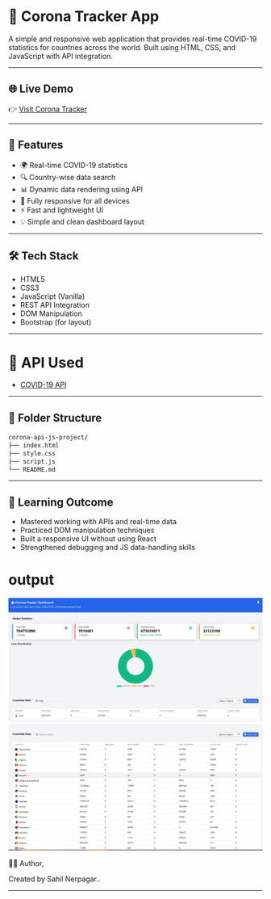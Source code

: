 # 🦠 Corona Tracker App

A simple and responsive web application that provides real-time COVID-19 statistics for countries across the world. Built using HTML, CSS, and JavaScript with API integration.

---

## 🌐 Live Demo

👉 [Visit Corona Tracker](https://corona-api-js-project.netlify.app/)

---

## 🚀 Features

- 🌍 Real-time COVID-19 statistics
- 🔍 Country-wise data search
- 📊 Dynamic data rendering using API
- 📱 Fully responsive for all devices
- ⚡ Fast and lightweight UI
- 💡 Simple and clean dashboard layout

---

## 🛠 Tech Stack

- HTML5
- CSS3
- JavaScript (Vanilla)
- REST API Integration
- DOM Manipulation
- Bootstrap (for layout)

---

# 🔗 API Used

- [COVID-19 API](https://covid19api.com/)

---

## 📂 Folder Structure

```
corona-api-js-project/
├── index.html
├── style.css
├── script.js
└── README.md
```

---

## 🧠 Learning Outcome

- Mastered working with APIs and real-time data
- Practiced DOM manipulation techniques
- Built a responsive UI without using React
- Strengthened debugging and JS data-handling skills


# output

![output](c1.jpeg) ![output](c2.jpeg)

👨‍💻 Author,

Created by Sahil Nerpagar..



---
